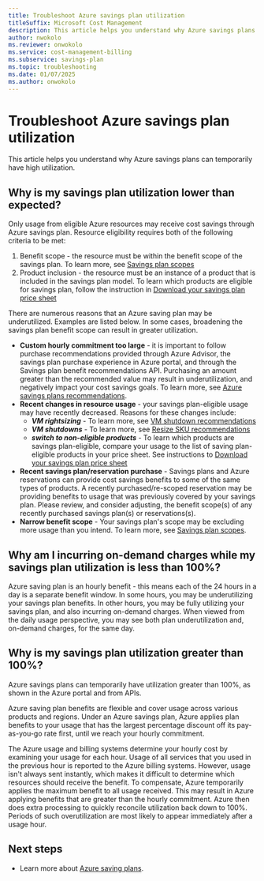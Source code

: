 ```yaml
---
title: Troubleshoot Azure savings plan utilization
titleSuffix: Microsoft Cost Management
description: This article helps you understand why Azure savings plans can temporarily have utilization greater than 100% in usage reporting UIs and APIs.
author: nwokolo
ms.reviewer: onwokolo
ms.service: cost-management-billing
ms.subservice: savings-plan
ms.topic: troubleshooting
ms.date: 01/07/2025
ms.author: onwokolo
---
```


# Troubleshoot Azure savings plan utilization

This article helps you understand why Azure savings plans can temporarily have high utilization.

## Why is my savings plan utilization lower than expected?

Only usage from eligible Azure resources may receive cost savings through Azure savings plan. Resource eligibility requires both of the following criteria to be met:
1. Benefit scope - the resource must be within the benefit scope of the savings plan. To learn more, see [Savings plan scopes](scope-savings-plan.md)
2. Product inclusion - the resource must be an instance of a product that is included in the savings plan model. To learn which products are eligible for savings plan, follow the instruction in [Download your savings plan price sheet](download-savings-plan-price-sheet.md)

There are numerous reasons that an Azure saving plan may be underutilized. Examples are listed below. In some cases, broadening the savings plan benefit scope can result in greater utilization.
- **Custom hourly commitment too large** - it is important to follow purchase recommendations provided through Azure Advisor, the savings plan purchase experience in Azure portal, and through the Savings plan benefit recommendations API. Purchasing an amount greater than the recommended value may result in underutilization, and negatively impact your cost savings goals. To learn more, see [Azure savings plans recommendations](purchase-recommendations.md).
- **Recent changes in resource usage** - your savings plan-eligible usage may have recently decreased. Reasons for these changes include:
  - ***VM rightsizing*** - To learn more, see [VM shutdown recommendations](/azure/advisor/advisor-cost-recommendations#shutdown-recommendations)
  - ***VM shutdowns*** - To learn more, see [Resize SKU recommendations](/azure/advisor/advisor-cost-recommendations#resize-sku-recommendations)
  - ***switch to non-eligible products*** - To learn which products are savings plan-eligible, compare your usage to the list of saving plan-eligible products in your price sheet. See instructions to [Download your savings plan price sheet](download-savings-plan-price-sheet.md)
- **Recent savings plan/reservation purchase** - Savings plans and Azure reservations can provide cost savings benefits to some of the same types of products. A recently purchased/re-scoped reservation may be providing benefits to usage that was previously covered by your savings plan. Please review, and consider adjusting, the benefit scope(s) of any recently purchased savings plan(s) or reservations(s).
- **Narrow benefit scope** - Your savings plan's scope may be excluding more usage than you intend. To learn more, see [Savings plan scopes](scope-savings-plan.md).

## Why am I incurring on-demand charges while my savings plan utilization is less than 100%?

Azure saving plan is an hourly benefit - this means each of the 24 hours in a day is a separate benefit window. In some hours, you may be underutilizing your savings plan benefits. In other hours, you may be fully utilizing your savings plan, and also incurring on-demand charges. When viewed from the daily usage perspective, you may see both plan underutilization and, on-demand charges, for the same day.

## Why is my savings plan utilization greater than 100%?

Azure savings plans can temporarily have utilization greater than 100%, as shown in the Azure portal and from APIs.

Azure saving plan benefits are flexible and cover usage across various products and regions. Under an Azure savings plan, Azure applies plan benefits to your usage that has the largest percentage discount off its pay-as-you-go rate first, until we reach your hourly commitment.

The Azure usage and billing systems determine your hourly cost by examining your usage for each hour. Usage of all services that you used in the previous hour is reported to the Azure billing systems. However, usage isn't always sent instantly, which makes it difficult to determine which resources should receive the benefit. To compensate, Azure temporarily applies the maximum benefit to all usage received. This may result in Azure applying benefits that are greater than the hourly commitment. Azure then does extra processing to quickly reconcile utilization back down to 100%. Periods of such overutilization are most likely to appear immediately after a usage hour.

## Next steps

- Learn more about [Azure saving plans](index.yml).
